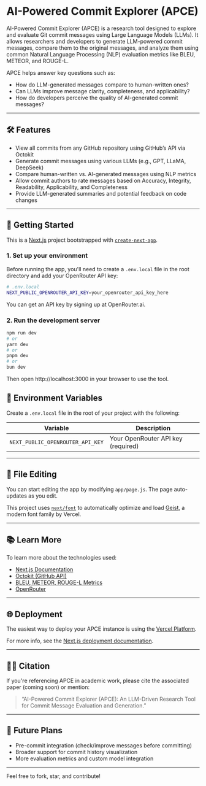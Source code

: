 # AI-Powered Commit Explorer (APCE)

AI-Powered Commit Explorer (APCE) is a research tool designed to explore and evaluate Git commit messages using Large Language Models (LLMs). It allows researchers and developers to generate LLM-powered commit messages, compare them to the original messages, and analyze them using common Natural Language Processing (NLP) evaluation metrics like BLEU, METEOR, and ROUGE-L.

APCE helps answer key questions such as:
- How do LLM-generated messages compare to human-written ones?
- Can LLMs improve message clarity, completeness, and applicability?
- How do developers perceive the quality of AI-generated commit messages?

---

## 🛠 Features

- View all commits from any GitHub repository using GitHub’s API via Octokit
- Generate commit messages using various LLMs (e.g., GPT, LLaMA, DeepSeek)
- Compare human-written vs. AI-generated messages using NLP metrics
- Allow commit authors to rate messages based on Accuracy, Integrity, Readability, Applicability, and Completeness
- Provide LLM-generated summaries and potential feedback on code changes

---

## 🚀 Getting Started

This is a [Next.js](https://nextjs.org) project bootstrapped with [`create-next-app`](https://github.com/vercel/next.js/tree/canary/packages/create-next-app).

### 1. Set up your environment

Before running the app, you'll need to create a `.env.local` file in the root directory and add your OpenRouter API key:

```bash
# .env.local
NEXT_PUBLIC_OPENROUTER_API_KEY=your_openrouter_api_key_here
```
You can get an API key by signing up at OpenRouter.ai.

### 2. Run the development server
```bash
npm run dev
# or
yarn dev
# or
pnpm dev
# or
bun dev
```
Then open http://localhost:3000 in your browser to use the tool.

## 🔐 Environment Variables

Create a `.env.local` file in the root of your project with the following:

| Variable                         | Description                               |
|----------------------------------|-------------------------------------------|
| `NEXT_PUBLIC_OPENROUTER_API_KEY` | Your OpenRouter API key (required)        |

---

## 📂 File Editing

You can start editing the app by modifying `app/page.js`. The page auto-updates as you edit.

This project uses [`next/font`](https://nextjs.org/docs/app/building-your-application/optimizing/fonts) to automatically optimize and load [Geist](https://vercel.com/font), a modern font family by Vercel.

---

## 📚 Learn More

To learn more about the technologies used:

- [Next.js Documentation](https://nextjs.org/docs)
- [Octokit (GitHub API)](https://github.com/octokit)
- [BLEU, METEOR, ROUGE-L Metrics](https://en.wikipedia.org/wiki/BLEU)
- [OpenRouter](https://openrouter.ai)

---

## 🌐 Deployment

The easiest way to deploy your APCE instance is using the [Vercel Platform](https://vercel.com/new?utm_medium=default-template&filter=next.js&utm_source=create-next-app&utm_campaign=create-next-app-readme).

For more info, see the [Next.js deployment documentation](https://nextjs.org/docs/app/building-your-application/deploying).

---

## 👩‍🔬 Citation

If you're referencing APCE in academic work, please cite the associated paper (coming soon) or mention:

> “AI-Powered Commit Explorer (APCE): An LLM-Driven Research Tool for Commit Message Evaluation and Generation.”

---

## 🧠 Future Plans

- Pre-commit integration (check/improve messages before committing)
- Broader support for commit history visualization
- More evaluation metrics and custom model integration

---

Feel free to fork, star, and contribute!
